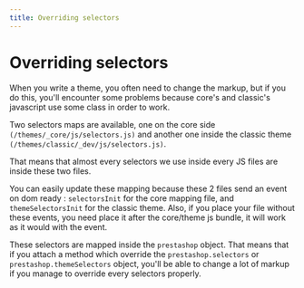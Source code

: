 ```yaml
---
title: Overriding selectors
---
```


# Overriding selectors

When you write a theme, you often need to change the markup, but if you do this, you'll encounter some problems because core's and classic's javascript use some class in order to work.

Two selectors maps are available, one on the core side `(/themes/_core/js/selectors.js)` and another one inside the classic theme `(/themes/classic/_dev/js/selectors.js)`.

That means that almost every selectors we use inside every JS files are inside these two files.

You can easily update these mapping because these 2 files send an event on dom ready : `selectorsInit` for the core mapping file, and `themeSelectorsInit` for the classic theme.
Also, if you place your file without these events, you need place it after the core/theme js bundle, it will work as it would with the event.

These selectors are mapped inside the `prestashop` object. That means that if you attach a method which override the `prestashop.selectors` or `prestashop.themeSelectors` object, you'll be able to change a lot of markup if you manage to override every selectors properly.
